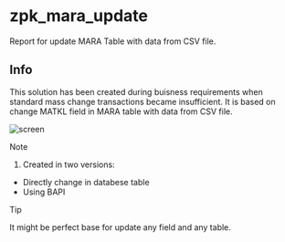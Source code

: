 # zpk_mara_update

Report for update MARA Table with data from CSV file.

## Info
This solution has been created during buisness requirements when standard mass change transactions became insufficient. It is based on change MATKL field in MARA table with data from CSV file.

![screen]( )

> [!NOTE]
> 1. Created in two versions:
> * Directly change in databese table
> * Using BAPI

> [!TIP]
> It might be perfect base for update any field and any table.

